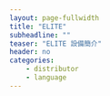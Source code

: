 ```yaml
---
layout: page-fullwidth
title: "ELITE"
subheadline: ""
teaser: "ELITE 設備簡介"
header: no
categories:
    - distributor
    - language
---
```

